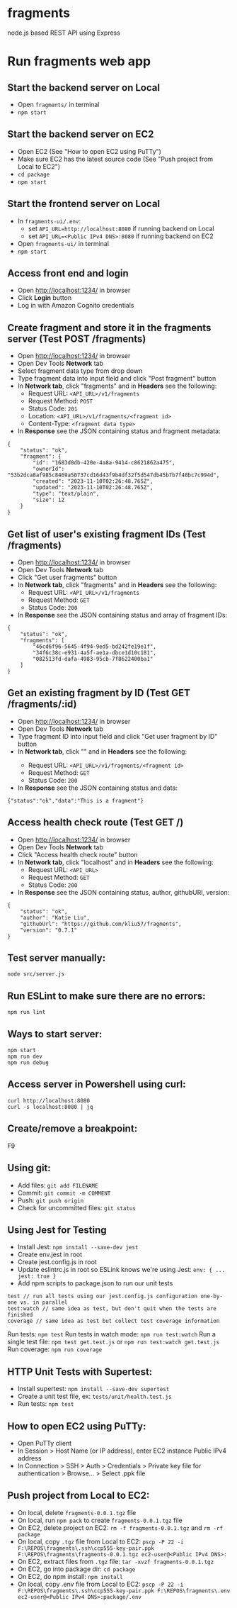 # fragments

node.js based REST API using Express

# Run fragments web app

## Start the backend server on Local

- Open `fragments/` in terminal
- `npm start`

## Start the backend server on EC2

- Open EC2 (See "How to open EC2 using PuTTy")
- Make sure EC2 has the latest source code (See "Push project from Local to EC2")
- `cd package`
- `npm start`

## Start the frontend server on Local

- In `fragments-ui/.env`:
  - set `API_URL=http://localhost:8080` if running backend on Local
  - set `API_URL=<Public IPv4 DNS>:8080` if running backend on EC2
- Open `fragments-ui/` in terminal
- `npm start`

## Access front end and login

- Open [http://localhost:1234/](http://localhost:1234/) in browser
- Click **Login** button
- Log in with Amazon Cognito credentials

## Create fragment and store it in the fragments server (Test POST /fragments)

- Open [http://localhost:1234/](http://localhost:1234/) in browser
- Open Dev Tools **Network** tab
- Select fragment data type from drop down
- Type fragment data into input field and click "Post fragment" button
- In **Network tab**, click "fragments" and in **Headers** see the following:
  - Request URL: `<API_URL>/v1/fragments`
  - Request Method: `POST`
  - Status Code: `201`
  - Location: `<API_URL>/v1/fragments/<fragment id>`
  - Content-Type: `<fragment data type>`
- In **Response** see the JSON containing status and fragment metadata:

```
{
    "status": "ok",
    "fragment": {
        "id": "1683d0db-420e-4a8a-9414-c8621862a475",
        "ownerId": "53b2dca8af985c8469a50737cd16d43f9b4df32f5d547db45b7b7f48bc7c994d",
        "created": "2023-11-10T02:26:48.765Z",
        "updated": "2023-11-10T02:26:48.765Z",
        "type": "text/plain",
        "size": 12
    }
}
```

## Get list of user's existing fragment IDs (Test /fragments)

- Open [http://localhost:1234/](http://localhost:1234/) in browser
- Open Dev Tools **Network** tab
- Click "Get user fragments" button
- In **Network tab**, click "fragments" and in **Headers** see the following:
  - Request URL: `<API_URL>/v1/fragments`
  - Request Method: `GET`
  - Status Code: `200`
- In **Response** see the JSON containing status and array of fragment IDs:

```
{
    "status": "ok",
    "fragments": [
        "46cd6f96-5645-4f94-9ed5-bd242fe19e1f",
        "34f6c38c-e931-4a5f-ae1a-dbce1d10c181",
        "082513fd-dafa-4983-95cb-7f8622400ba1"
    ]
}
```

## Get an existing fragment by ID (Test GET /fragments/:id)

- Open [http://localhost:1234/](http://localhost:1234/) in browser
- Open Dev Tools **Network** tab
- Type fragment ID into input field and click "Get user fragment by ID" button
- In **Network tab**, click "<fragment ID>" and in **Headers** see the following:
  - Request URL: `<API_URL>/v1/fragments/<fragment id>`
  - Request Method: `GET`
  - Status Code: `200`
- In **Response** see the JSON containing status and data:

```
{"status":"ok","data":"This is a fragment"}
```

## Access health check route (Test GET /)

- Open [http://localhost:1234/](http://localhost:1234/) in browser
- Open Dev Tools **Network** tab
- Click "Access health check route" button
- In **Network tab**, click "localhost" and in **Headers** see the following:
  - Request URL: `<API_URL>`
  - Request Method: `GET`
  - Status Code: `200`
- In **Response** see the JSON containing status, author, githubURl, version:

```
{
    "status": "ok",
    "author": "Katie Liu",
    "githubUrl": "https://github.com/kliu57/fragments",
    "version": "0.7.1"
}
```

## Test server manually:

`node src/server.js`

## Run ESLint to make sure there are no errors:

`npm run lint`

## Ways to start server:

```
npm start
npm run dev
npm run debug
```

## Access server in Powershell using curl:

```
curl http://localhost:8080
curl -s localhost:8080 | jq
```

## Create/remove a breakpoint:

F9

## Using git:

- Add files: `git add FILENAME`
- Commit: `git commit -m COMMENT`
- Push: `git push origin`
- Check for uncommitted files: `git status`

## Using Jest for Testing

- Install Jest: `npm install --save-dev jest`
- Create env.jest in root
- Create jest.config.js in root
- Update eslintrc.js in root so ESLink knows we're using Jest: `env: { ... jest: true }`
- Add npm scripts to package.json to run our unit tests

```
test // run all tests using our jest.config.js configuration one-by-one vs. in parallel
test:watch // same idea as test, but don't quit when the tests are finished
coverage // same idea as test but collect test coverage information
```

Run tests: `npm test`
Run tests in watch mode: `npm run test:watch`
Run a single test file: `npm test get.test.js` or `npm run test:watch get.test.js`
Run coverage: `npm run coverage`

## HTTP Unit Tests with Supertest:

- Install supertest: `npm install --save-dev supertest`
- Create a unit test file, ex: `tests/unit/health.test.js`
- Run tests: `npm test`

## How to open EC2 using PuTTy:

- Open PuTTy client
- In Session > Host Name (or IP address), enter EC2 instance Public IPv4 address
- In Connection > SSH > Auth > Credentials > Private key file for authentication > Browse... > Select .ppk file

## Push project from Local to EC2:

- On local, delete `fragments-0.0.1.tgz` file
- On local, run `npm pack` to create `fragments-0.0.1.tgz` file
- On EC2, delete project on EC2: `rm -f fragments-0.0.1.tgz` and `rm -rf package`
- On local, copy `.tgz` file from Local to EC2: `pscp -P 22 -i F:\REPOS\fragments\.ssh\ccp555-key-pair.ppk F:\REPOS\fragments\fragments-0.0.1.tgz ec2-user@<Public IPv4 DNS>:`
- On EC2, extract files from `.tgz` file: `tar -xvzf fragments-0.0.1.tgz`
- On EC2, go into package dir: `cd package`
- On EC2, do npm install: `npm install`
- On local, copy .env file from Local to EC2: `pscp -P 22 -i F:\REPOS\fragments\.ssh\ccp555-key-pair.ppk F:\REPOS\fragments\.env ec2-user@<Public IPv4 DNS>:package/.env`
